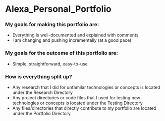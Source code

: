 # Alexa_Personal_Portfolio

### My goals for making this portfolio are:
- Everything is well-documented and explained with comments
- I am changing and pushing incrementally (at a good pace)

### My goals for the outcome of this portfolio are:
- Simple, straightforward, easy-to-use

### How is everything split up?
- Any research that I did for unfamilar technologies or concepts is located under the Research Directory
- Any project directories or code files that I used for testing new technologies or concepts is located under the Testing Directory
- Any files/directories that directly contribute to my portfolio are located under the Portfolio Directory 


